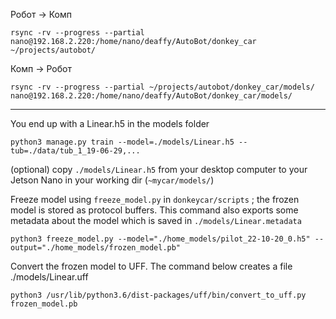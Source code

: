 

Робот -> Комп

    rsync -rv --progress --partial nano@192.168.2.220:/home/nano/deaffy/AutoBot/donkey_car ~/projects/autobot/


Комп -> Робот
    
    rsync -rv --progress --partial ~/projects/autobot/donkey_car/models/ nano@192.168.2.220:/home/nano/deaffy/AutoBot/donkey_car/models/
    
___

You end up with a Linear.h5 in the models folder

    python3 manage.py train --model=./models/Linear.h5 --tub=./data/tub_1_19-06-29,...

(optional) copy `./models/Linear.h5` from your desktop computer to your Jetson Nano in your working dir (`~mycar/models/`)

Freeze model using `freeze_model.py` in `donkeycar/scripts` ; the frozen model is stored as protocol buffers.
This command also exports some metadata about the model which is saved in `./models/Linear.metadata`

    python3 freeze_model.py --model="./home_models/pilot_22-10-20_0.h5" --output="./home_models/frozen_model.pb"

Convert the frozen model to UFF. The command below creates a file ./models/Linear.uff

    python3 /usr/lib/python3.6/dist-packages/uff/bin/convert_to_uff.py frozen_model.pb